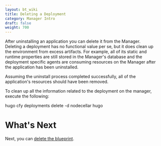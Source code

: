 ```yaml
---
layout: bt_wiki
title: Deleting a Deployment
category: Manager Intro
draft: false
weight: 700
---
```


After uninstalling an application you can delete it from the Manager. Deleting a deployment has no functional value per se, but it does clean up the environment from excess artifacts. For example, all of its static and runtime properties are still stored in the Manager's database and the deployment specific agents are consuming resources on the Manager after the application has been uninstalled.

Assuming the uninstall process completed successfully, all of the application's resources should have been removed.

To clean up all the information related to the deployment on the manager, execute the following:

hugo
cfy deployments delete -d nodecellar
hugo

# What's Next

Next, you can [delete the blueprint](getting-started-delete-blueprint.html).